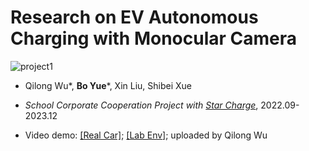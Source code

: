 # Research on EV Autonomous Charging with Monocular Camera

![project1](https://github.com/user-attachments/assets/be41e4f6-a282-4c31-a8df-2022e126e0fc)

- Qilong Wu\*, **Bo Yue**\*, Xin Liu, Shibei Xue

- *School Corporate Cooperation Project with [Star Charge](https://www.wbstar.com/)*, 2022.09-2023.12

- Video demo: [[Real Car]](https://www.bilibili.com/video/BV1ax4y1C7n3/?spm_id_from=333.880.my_history.page.click&vd_source=8debf3b3fb5f9dca46569bbb6cfa839c); [[Lab Env]](https://www.bilibili.com/video/BV1aN4y187i4/?spm_id_from=autoNext&vd_source=8debf3b3fb5f9dca46569bbb6cfa839c); uploaded by Qilong Wu



